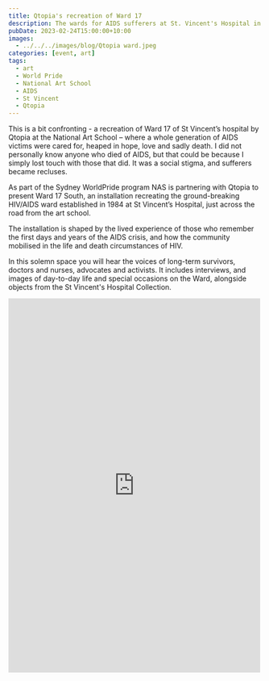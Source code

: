 ```yaml
---
title: Qtopia's recreation of Ward 17
description: The wards for AIDS sufferers at St. Vincent's Hospital in the 1980s
pubDate: 2023-02-24T15:00:00+10:00
images:
  - ../../../images/blog/Qtopia ward.jpeg
categories: [event, art]
tags:
  - art
  - World Pride
  - National Art School
  - AIDS
  - St Vincent
  - Qtopia
---
```


This is a bit confronting - a recreation of Ward 17 of St Vincent’s hospital by Qtopia at the National Art School – where a whole generation of AIDS victims were cared for, heaped in hope, love and sadly death. I did not personally know anyone who died of AIDS, but that could be because I simply lost touch with those that did. It was a social stigma, and sufferers became recluses.

As part of the Sydney WorldPride program NAS is partnering with Qtopia to present Ward 17 South, an installation recreating the ground-breaking HIV/AIDS ward established in 1984 at St Vincent’s Hospital, just across the road from the art school.

The installation is shaped by the lived experience of those who remember the first days and years of the AIDS crisis, and how the community mobilised in the life and death circumstances of HIV.

In this solemn space you will hear the voices of long-term survivors, doctors and nurses, advocates and activists. It includes interviews, and images of day-to-day life and special occasions on the Ward, alongside objects from the St Vincent's Hospital Collection.

<iframe src="https://www.facebook.com/plugins/post.php?href=https%3A%2F%2Fwww.facebook.com%2Fchris1.tham%2Fposts%2Fpfbid0KeBTKvkK57ogrTuqQQ5YZ8ncKYa1DqffZV3vMgLiyfSgxi9FkFL1ERyV8aDzgctbl&show_text=true&width=500" width="500" height="742" style="border:none;overflow:hidden" scrolling="no" frameborder="0" allowfullscreen="true" allow="autoplay; clipboard-write; encrypted-media; picture-in-picture; web-share"></iframe>
